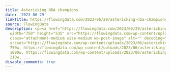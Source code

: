 ```yaml
---
title: Astericking NBA champions
date: '2023-06-29'
linkTitle: https://flowingdata.com/2023/06/29/astericking-nba-champions/
source: FlowingData
description: <p><a href="https://flowingdata.com/2023/06/29/astericking-nba-champions/"><img
  width="750" height="535" src="https://flowingdata.com/wp-content/uploads/2023/06/astericking-nba-champions-750x535.png"
  class="attachment-medium size-medium wp-post-image" alt="" decoding="async" loading="lazy"
  srcset="https://flowingdata.com/wp-content/uploads/2023/06/astericking-nba-champions-750x535.png
  750w, https://flowingdata.com/wp-content/uploads/2023/06/astericking-nba-champions-1090x777.png
  1090w, https://flowingdata.com/wp-content/uploads/2023/06/astericking-nba-champions-210x150.png
  210w, ...
disable_comments: true
---
```

<p><a href="https://flowingdata.com/2023/06/29/astericking-nba-champions/"><img width="750" height="535" src="https://flowingdata.com/wp-content/uploads/2023/06/astericking-nba-champions-750x535.png" class="attachment-medium size-medium wp-post-image" alt="" decoding="async" loading="lazy" srcset="https://flowingdata.com/wp-content/uploads/2023/06/astericking-nba-champions-750x535.png 750w, https://flowingdata.com/wp-content/uploads/2023/06/astericking-nba-champions-1090x777.png 1090w, https://flowingdata.com/wp-content/uploads/2023/06/astericking-nba-champions-210x150.png 210w, ...
